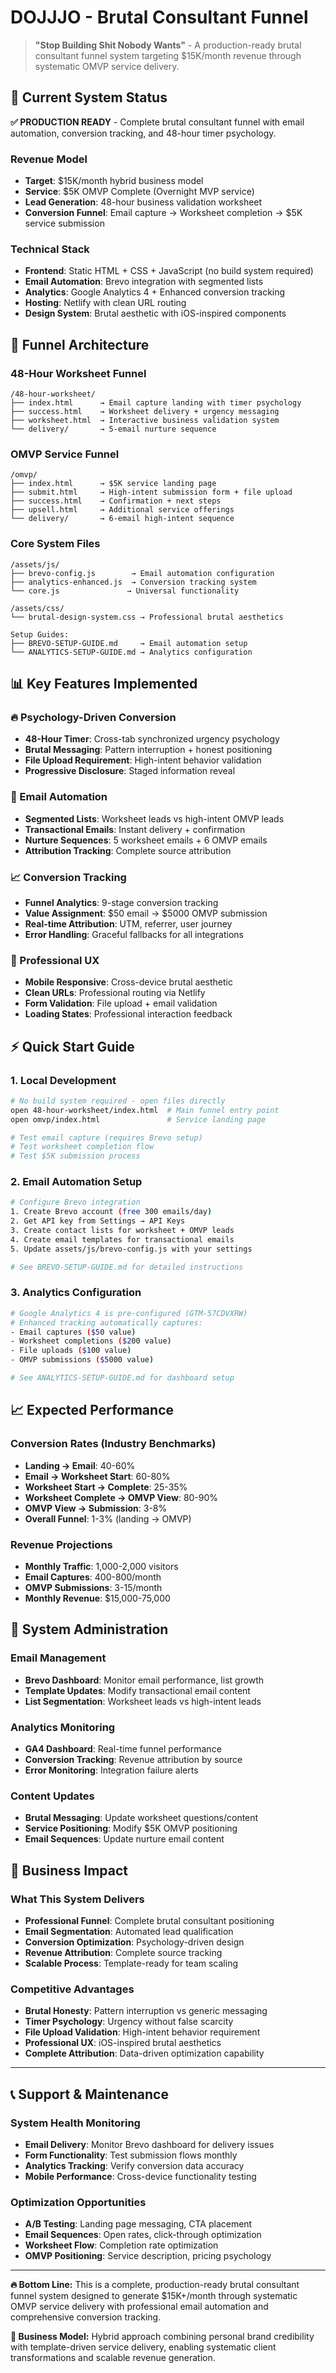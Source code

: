 # DOJJJO - Brutal Consultant Funnel

> **"Stop Building Shit Nobody Wants"** - A production-ready brutal consultant funnel system targeting $15K/month revenue through systematic OMVP service delivery.

## 🎯 **Current System Status**

**✅ PRODUCTION READY** - Complete brutal consultant funnel with email automation, conversion tracking, and 48-hour timer psychology.

### **Revenue Model**
- **Target**: $15K/month hybrid business model
- **Service**: $5K OMVP Complete (Overnight MVP service)
- **Lead Generation**: 48-hour business validation worksheet
- **Conversion Funnel**: Email capture → Worksheet completion → $5K service submission

### **Technical Stack**
- **Frontend**: Static HTML + CSS + JavaScript (no build system required)
- **Email Automation**: Brevo integration with segmented lists
- **Analytics**: Google Analytics 4 + Enhanced conversion tracking
- **Hosting**: Netlify with clean URL routing
- **Design System**: Brutal aesthetic with iOS-inspired components

## 🚀 **Funnel Architecture**

### **48-Hour Worksheet Funnel**
```
/48-hour-worksheet/
├── index.html      → Email capture landing with timer psychology
├── success.html    → Worksheet delivery + urgency messaging  
├── worksheet.html  → Interactive business validation system
└── delivery/       → 5-email nurture sequence
```

### **OMVP Service Funnel**
```
/omvp/
├── index.html      → $5K service landing page
├── submit.html     → High-intent submission form + file upload
├── success.html    → Confirmation + next steps
├── upsell.html     → Additional service offerings
└── delivery/       → 6-email high-intent sequence
```

### **Core System Files**
```
/assets/js/
├── brevo-config.js        → Email automation configuration
├── analytics-enhanced.js  → Conversion tracking system
└── core.js               → Universal functionality

/assets/css/
└── brutal-design-system.css → Professional brutal aesthetics

Setup Guides:
├── BREVO-SETUP-GUIDE.md     → Email automation setup
└── ANALYTICS-SETUP-GUIDE.md → Analytics configuration
```

## 📊 **Key Features Implemented**

### **🔥 Psychology-Driven Conversion**
- **48-Hour Timer**: Cross-tab synchronized urgency psychology
- **Brutal Messaging**: Pattern interruption + honest positioning
- **File Upload Requirement**: High-intent behavior validation
- **Progressive Disclosure**: Staged information reveal

### **📧 Email Automation** 
- **Segmented Lists**: Worksheet leads vs high-intent OMVP leads
- **Transactional Emails**: Instant delivery + confirmation
- **Nurture Sequences**: 5 worksheet emails + 6 OMVP emails
- **Attribution Tracking**: Complete source attribution

### **📈 Conversion Tracking**
- **Funnel Analytics**: 9-stage conversion tracking
- **Value Assignment**: $50 email → $5000 OMVP submission
- **Real-time Attribution**: UTM, referrer, user journey
- **Error Handling**: Graceful fallbacks for all integrations

### **🎨 Professional UX**
- **Mobile Responsive**: Cross-device brutal aesthetic
- **Clean URLs**: Professional routing via Netlify
- **Form Validation**: File upload + email validation
- **Loading States**: Professional interaction feedback

## ⚡ **Quick Start Guide**

### **1. Local Development**
```bash
# No build system required - open files directly
open 48-hour-worksheet/index.html  # Main funnel entry point
open omvp/index.html               # Service landing page

# Test email capture (requires Brevo setup)
# Test worksheet completion flow
# Test $5K submission process
```

### **2. Email Automation Setup**
```bash
# Configure Brevo integration
1. Create Brevo account (free 300 emails/day)
2. Get API key from Settings → API Keys
3. Create contact lists for worksheet + OMVP leads
4. Create email templates for transactional emails
5. Update assets/js/brevo-config.js with your settings

# See BREVO-SETUP-GUIDE.md for detailed instructions
```

### **3. Analytics Configuration**
```bash
# Google Analytics 4 is pre-configured (GTM-57CDVXRW)
# Enhanced tracking automatically captures:
- Email captures ($50 value)
- Worksheet completions ($200 value)  
- File uploads ($100 value)
- OMVP submissions ($5000 value)

# See ANALYTICS-SETUP-GUIDE.md for dashboard setup
```

## 📈 **Expected Performance**

### **Conversion Rates (Industry Benchmarks)**
- **Landing → Email**: 40-60%
- **Email → Worksheet Start**: 60-80%
- **Worksheet Start → Complete**: 25-35%
- **Worksheet Complete → OMVP View**: 80-90%
- **OMVP View → Submission**: 3-8%
- **Overall Funnel**: 1-3% (landing → OMVP)

### **Revenue Projections**
- **Monthly Traffic**: 1,000-2,000 visitors
- **Email Captures**: 400-800/month
- **OMVP Submissions**: 3-15/month  
- **Monthly Revenue**: $15,000-75,000

## 🔧 **System Administration**

### **Email Management**
- **Brevo Dashboard**: Monitor email performance, list growth
- **Template Updates**: Modify transactional email content
- **List Segmentation**: Worksheet leads vs high-intent leads

### **Analytics Monitoring**  
- **GA4 Dashboard**: Real-time funnel performance
- **Conversion Tracking**: Revenue attribution by source
- **Error Monitoring**: Integration failure alerts

### **Content Updates**
- **Brutal Messaging**: Update worksheet questions/content
- **Service Positioning**: Modify $5K OMVP positioning  
- **Email Sequences**: Update nurture email content

## 🎯 **Business Impact**

### **What This System Delivers**
- **Professional Funnel**: Complete brutal consultant positioning
- **Email Segmentation**: Automated lead qualification
- **Conversion Optimization**: Psychology-driven design
- **Revenue Attribution**: Complete source tracking
- **Scalable Process**: Template-ready for team scaling

### **Competitive Advantages**
- **Brutal Honesty**: Pattern interruption vs generic messaging
- **Timer Psychology**: Urgency without false scarcity
- **File Upload Validation**: High-intent behavior requirement
- **Professional UX**: iOS-inspired brutal aesthetics
- **Complete Attribution**: Data-driven optimization capability

---

## 📞 **Support & Maintenance**

### **System Health Monitoring**
- **Email Delivery**: Monitor Brevo dashboard for delivery issues
- **Form Functionality**: Test submission flows monthly
- **Analytics Tracking**: Verify conversion data accuracy  
- **Mobile Performance**: Cross-device functionality testing

### **Optimization Opportunities**
- **A/B Testing**: Landing page messaging, CTA placement
- **Email Sequences**: Open rates, click-through optimization
- **Worksheet Flow**: Completion rate optimization
- **OMVP Positioning**: Service description, pricing psychology

---

**🔥 Bottom Line:** This is a complete, production-ready brutal consultant funnel system designed to generate $15K+/month through systematic OMVP service delivery with professional email automation and comprehensive conversion tracking.

**💼 Business Model:** Hybrid approach combining personal brand credibility with template-driven service delivery, enabling systematic client transformations and scalable revenue generation.